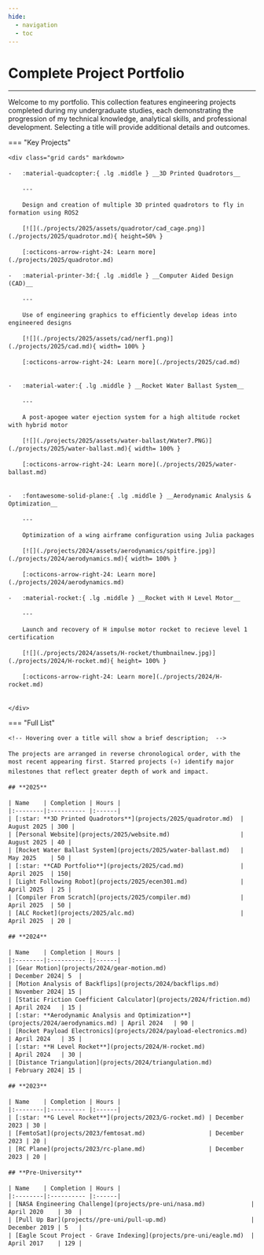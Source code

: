 ```yaml
---
hide:
  - navigation
  - toc
---
```


# Complete Project Portfolio

* * *

Welcome to my portfolio. This collection features engineering projects completed during my undergraduate studies, each demonstrating the progression of my technical knowledge, analytical skills, and professional development. Selecting a title will provide additional details and outcomes.

=== "Key Projects"

    <div class="grid cards" markdown>
    
    -   :material-quadcopter:{ .lg .middle } __3D Printed Quadrotors__
    
        ---
    
        Design and creation of multiple 3D printed quadrotors to fly in formation using ROS2
    
        [![](./projects/2025/assets/quadrotor/cad_cage.png)](./projects/2025/quadrotor.md){ height=50% }
    
        [:octicons-arrow-right-24: Learn more](./projects/2025/quadrotor.md)
    
    -   :material-printer-3d:{ .lg .middle } __Computer Aided Design (CAD)__
    
        ---
    
        Use of engineering graphics to efficiently develop ideas into engineered designs
    
        [![](./projects/2025/assets/cad/nerf1.png)](./projects/2025/cad.md){ width= 100% }
        
        [:octicons-arrow-right-24: Learn more](./projects/2025/cad.md)
        
    
    -   :material-water:{ .lg .middle } __Rocket Water Ballast System__
    
        ---
    
        A post-apogee water ejection system for a high altitude rocket with hybrid motor
    
        [![](./projects/2025/assets/water-ballast/Water7.PNG)](./projects/2025/water-ballast.md){ width= 100% }
        
        [:octicons-arrow-right-24: Learn more](./projects/2025/water-ballast.md)
        
    
    -   :fontawesome-solid-plane:{ .lg .middle } __Aerodynamic Analysis & Optimization__
    
        ---
    
        Optimization of a wing airframe configuration using Julia packages
    
        [![](./projects/2024/assets/aerodynamics/spitfire.jpg)](./projects/2024/aerodynamics.md){ width= 100% }
        
        [:octicons-arrow-right-24: Learn more](./projects/2024/aerodynamics.md)

    -   :material-rocket:{ .lg .middle } __Rocket with H Level Motor__

        ---

        Launch and recovery of H impulse motor rocket to recieve level 1 certification

        [![](./projects/2024/assets/H-rocket/thumbnailnew.jpg)](./projects/2024/H-rocket.md){ height= 100% }

        [:octicons-arrow-right-24: Learn more](./projects/2024/H-rocket.md)
        
        
    </div>

=== "Full List"

    <!-- Hovering over a title will show a brief description;  -->

    The projects are arranged in reverse chronological order, with the most recent appearing first. Starred projects (⭐) identify major milestones that reflect greater depth of work and impact.

    ## **2025**

    | Name    | Completion | Hours |
    |:--------|:---------- |:------|
    | [:star: **3D Printed Quadrotors**](projects/2025/quadrotor.md)  | August 2025 | 300 |
    | [Personal Website](projects/2025/website.md)                    | August 2025 | 40 |
    | [Rocket Water Ballast System](projects/2025/water-ballast.md)   | May 2025    | 50 |
    | [:star: **CAD Portfolio**](projects/2025/cad.md)                | April 2025  | 150|
    | [Light Following Robot](projects/2025/ecen301.md)               | April 2025  | 25 |
    | [Compiler From Scratch](projects/2025/compiler.md)              | April 2025  | 50 |
    | [ALC Rocket](projects/2025/alc.md)                              | April 2025  | 20 |

    ## **2024**

    | Name    | Completion | Hours |
    |:--------|:---------- |:------|
    | [Gear Motion](projects/2024/gear-motion.md)                                       | December 2024| 5  |
    | [Motion Analysis of Backflips](projects/2024/backflips.md)                        | November 2024| 15 |
    | [Static Friction Coefficient Calculator](projects/2024/friction.md)               | April 2024   | 15 |
    | [:star: **Aerodynamic Analysis and Optimization**](projects/2024/aerodynamics.md) | April 2024   | 90 |
    | [Rocket Payload Electronics](projects/2024/payload-electronics.md)                | April 2024   | 35 |
    | [:star: **H Level Rocket**](projects/2024/H-rocket.md)                            | April 2024   | 30 |
    | [Distance Triangulation](projects/2024/triangulation.md)                          | February 2024| 15 |

    ## **2023**

    | Name    | Completion | Hours |
    |:--------|:---------- |:------|
    | [:star: **G Level Rocket**](projects/2023/G-rocket.md) | December 2023 | 30 |
    | [FemtoSat](projects/2023/femtosat.md)                  | December 2023 | 20 |
    | [RC Plane](projects/2023/rc-plane.md)                  | December 2023 | 20 |

    ## **Pre-University**

    | Name    | Completion | Hours |
    |:--------|:---------- |:------|
    | [NASA Engineering Challenge](projects/pre-uni/nasa.md)             | April 2020    | 30  |
    | [Pull Up Bar](projects//pre-uni/pull-up.md)                        | December 2019 | 5   |
    | [Eagle Scout Project - Grave Indexing](projects/pre-uni/eagle.md)  | April 2017    | 129 | 